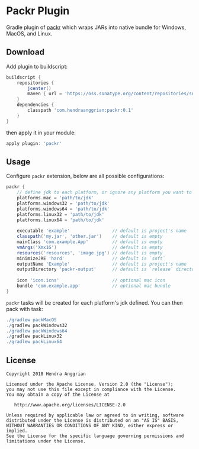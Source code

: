 Packr Plugin
============
Gradle plugin of [packr] which wraps JARs into native bundle for Windows, MacOS, and Linux.

Download
--------
Add plugin to buildscript:

```gradle
buildscript {
    repositories {
        jcenter()
        maven { url = 'https://oss.sonatype.org/content/repositories/snapshots' }
    }
    dependencies {
        classpath 'com.hendraanggrian:packr:0.1'
    }
}
```

then apply it in your module:

```gradle
apply plugin: 'packr'
```

Usage
-----
Configure `packr` extension, below are all possible configurations:

```gradle
packr {
    // define jdk to each platform, or ignore any platform you want to leave behind
    platforms.mac = 'path/to/jdk'
    platforms.windows32 = 'path/to/jdk'
    platforms.windows64 = 'path/to/jdk'
    platforms.linux32 = 'path/to/jdk'
    platforms.linux64 = 'path/to/jdk'
    
    executable 'example'                // default is project's name
    classpath('my.jar', 'other.jar')    // default is empty
    mainClass 'com.example.App'         // default is empty
    vmArgs('Xmx1G')                     // default is empty
    resources('resources', 'image.jpg') // default is empty
    minimizeJRE 'hard'                  // default is `soft`
    outputName 'Example'                // default is project's name
    outputDirectory 'packr-output'      // default is `release` directory in build directoy
    
    icon 'icon.icns'                    // optional mac icon
    bundle 'com.example.app'            // optional mac bundle
}
```

`packr` tasks will be created for each platform's jdk defined. You can then pack with task:
```gradle
./gradlew packMacOS
./gradlew packWindows32
./gradlew packWindows64
./gradlew packLinux32
./gradlew packLinux64
```

License
-------
    Copyright 2018 Hendra Anggrian

    Licensed under the Apache License, Version 2.0 (the "License");
    you may not use this file except in compliance with the License.
    You may obtain a copy of the License at

       http://www.apache.org/licenses/LICENSE-2.0

    Unless required by applicable law or agreed to in writing, software
    distributed under the License is distributed on an "AS IS" BASIS,
    WITHOUT WARRANTIES OR CONDITIONS OF ANY KIND, either express or implied.
    See the License for the specific language governing permissions and
    limitations under the License.
    
[packr]: https://github.com/libgdx/packr